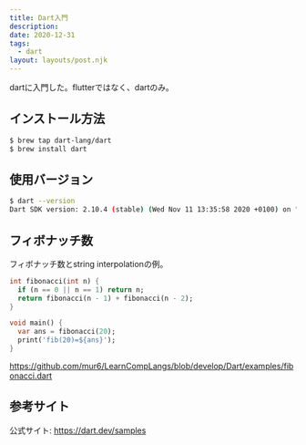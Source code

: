 ```yaml
---
title: Dart入門
description:
date: 2020-12-31
tags:
  - dart
layout: layouts/post.njk
---
```

dartに入門した。flutterではなく、dartのみ。

## インストール方法
``` bash
$ brew tap dart-lang/dart
$ brew install dart
```

## 使用バージョン
``` bash
$ dart --version
Dart SDK version: 2.10.4 (stable) (Wed Nov 11 13:35:58 2020 +0100) on "macos_x64"
```

## フィボナッチ数
フィボナッチ数とstring interpolationの例。
``` dart
int fibonacci(int n) {
  if (n == 0 || n == 1) return n;
  return fibonacci(n - 1) + fibonacci(n - 2);
}

void main() {
  var ans = fibonacci(20);
  print('fib(20)=${ans}');
}
```

https://github.com/mur6/LearnCompLangs/blob/develop/Dart/examples/fibonacci.dart

## 参考サイト
公式サイト: https://dart.dev/samples
